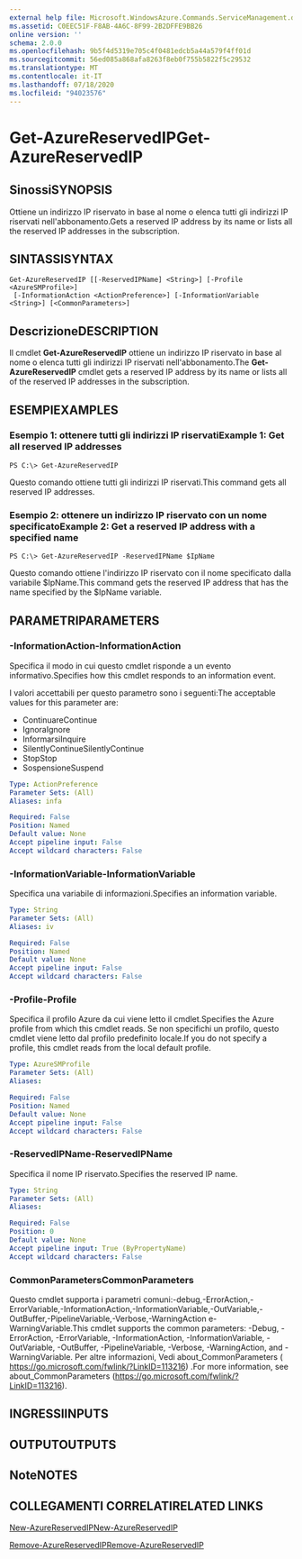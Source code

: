 ```yaml
---
external help file: Microsoft.WindowsAzure.Commands.ServiceManagement.dll-Help.xml
ms.assetid: C0EEC51F-F8AB-4A6C-8F99-2B2DFFE9BB26
online version: ''
schema: 2.0.0
ms.openlocfilehash: 9b5f4d5319e705c4f0481edcb5a44a579f4ff01d
ms.sourcegitcommit: 56ed085a868afa8263f8eb0f755b5822f5c29532
ms.translationtype: MT
ms.contentlocale: it-IT
ms.lasthandoff: 07/18/2020
ms.locfileid: "94023576"
---
```

# <span data-ttu-id="d592f-101">Get-AzureReservedIP</span><span class="sxs-lookup"><span data-stu-id="d592f-101">Get-AzureReservedIP</span></span>

## <span data-ttu-id="d592f-102">Sinossi</span><span class="sxs-lookup"><span data-stu-id="d592f-102">SYNOPSIS</span></span>
<span data-ttu-id="d592f-103">Ottiene un indirizzo IP riservato in base al nome o elenca tutti gli indirizzi IP riservati nell'abbonamento.</span><span class="sxs-lookup"><span data-stu-id="d592f-103">Gets a reserved IP address by its name or lists all the reserved IP addresses in the subscription.</span></span>

## <span data-ttu-id="d592f-104">SINTASSI</span><span class="sxs-lookup"><span data-stu-id="d592f-104">SYNTAX</span></span>

```
Get-AzureReservedIP [[-ReservedIPName] <String>] [-Profile <AzureSMProfile>]
 [-InformationAction <ActionPreference>] [-InformationVariable <String>] [<CommonParameters>]
```

## <span data-ttu-id="d592f-105">Descrizione</span><span class="sxs-lookup"><span data-stu-id="d592f-105">DESCRIPTION</span></span>
<span data-ttu-id="d592f-106">Il cmdlet **Get-AzureReservedIP** ottiene un indirizzo IP riservato in base al nome o elenca tutti gli indirizzi IP riservati nell'abbonamento.</span><span class="sxs-lookup"><span data-stu-id="d592f-106">The **Get-AzureReservedIP** cmdlet gets a reserved IP address by its name or lists all of the reserved IP addresses in the subscription.</span></span>

## <span data-ttu-id="d592f-107">ESEMPI</span><span class="sxs-lookup"><span data-stu-id="d592f-107">EXAMPLES</span></span>

### <span data-ttu-id="d592f-108">Esempio 1: ottenere tutti gli indirizzi IP riservati</span><span class="sxs-lookup"><span data-stu-id="d592f-108">Example 1: Get all reserved IP addresses</span></span>
```
PS C:\> Get-AzureReservedIP
```

<span data-ttu-id="d592f-109">Questo comando ottiene tutti gli indirizzi IP riservati.</span><span class="sxs-lookup"><span data-stu-id="d592f-109">This command gets all reserved IP addresses.</span></span>

### <span data-ttu-id="d592f-110">Esempio 2: ottenere un indirizzo IP riservato con un nome specificato</span><span class="sxs-lookup"><span data-stu-id="d592f-110">Example 2: Get a reserved IP address with a specified name</span></span>
```
PS C:\> Get-AzureReservedIP -ReservedIPName $IpName
```

<span data-ttu-id="d592f-111">Questo comando ottiene l'indirizzo IP riservato con il nome specificato dalla variabile $IpName.</span><span class="sxs-lookup"><span data-stu-id="d592f-111">This command gets the reserved IP address that has the name specified by the $IpName variable.</span></span>

## <span data-ttu-id="d592f-112">PARAMETRI</span><span class="sxs-lookup"><span data-stu-id="d592f-112">PARAMETERS</span></span>

### <span data-ttu-id="d592f-113">-InformationAction</span><span class="sxs-lookup"><span data-stu-id="d592f-113">-InformationAction</span></span>
<span data-ttu-id="d592f-114">Specifica il modo in cui questo cmdlet risponde a un evento informativo.</span><span class="sxs-lookup"><span data-stu-id="d592f-114">Specifies how this cmdlet responds to an information event.</span></span>

<span data-ttu-id="d592f-115">I valori accettabili per questo parametro sono i seguenti:</span><span class="sxs-lookup"><span data-stu-id="d592f-115">The acceptable values for this parameter are:</span></span>

- <span data-ttu-id="d592f-116">Continuare</span><span class="sxs-lookup"><span data-stu-id="d592f-116">Continue</span></span>
- <span data-ttu-id="d592f-117">Ignora</span><span class="sxs-lookup"><span data-stu-id="d592f-117">Ignore</span></span>
- <span data-ttu-id="d592f-118">Informarsi</span><span class="sxs-lookup"><span data-stu-id="d592f-118">Inquire</span></span>
- <span data-ttu-id="d592f-119">SilentlyContinue</span><span class="sxs-lookup"><span data-stu-id="d592f-119">SilentlyContinue</span></span>
- <span data-ttu-id="d592f-120">Stop</span><span class="sxs-lookup"><span data-stu-id="d592f-120">Stop</span></span>
- <span data-ttu-id="d592f-121">Sospensione</span><span class="sxs-lookup"><span data-stu-id="d592f-121">Suspend</span></span>

```yaml
Type: ActionPreference
Parameter Sets: (All)
Aliases: infa

Required: False
Position: Named
Default value: None
Accept pipeline input: False
Accept wildcard characters: False
```

### <span data-ttu-id="d592f-122">-InformationVariable</span><span class="sxs-lookup"><span data-stu-id="d592f-122">-InformationVariable</span></span>
<span data-ttu-id="d592f-123">Specifica una variabile di informazioni.</span><span class="sxs-lookup"><span data-stu-id="d592f-123">Specifies an information variable.</span></span>

```yaml
Type: String
Parameter Sets: (All)
Aliases: iv

Required: False
Position: Named
Default value: None
Accept pipeline input: False
Accept wildcard characters: False
```

### <span data-ttu-id="d592f-124">-Profile</span><span class="sxs-lookup"><span data-stu-id="d592f-124">-Profile</span></span>
<span data-ttu-id="d592f-125">Specifica il profilo Azure da cui viene letto il cmdlet.</span><span class="sxs-lookup"><span data-stu-id="d592f-125">Specifies the Azure profile from which this cmdlet reads.</span></span>
<span data-ttu-id="d592f-126">Se non specifichi un profilo, questo cmdlet viene letto dal profilo predefinito locale.</span><span class="sxs-lookup"><span data-stu-id="d592f-126">If you do not specify a profile, this cmdlet reads from the local default profile.</span></span>

```yaml
Type: AzureSMProfile
Parameter Sets: (All)
Aliases: 

Required: False
Position: Named
Default value: None
Accept pipeline input: False
Accept wildcard characters: False
```

### <span data-ttu-id="d592f-127">-ReservedIPName</span><span class="sxs-lookup"><span data-stu-id="d592f-127">-ReservedIPName</span></span>
<span data-ttu-id="d592f-128">Specifica il nome IP riservato.</span><span class="sxs-lookup"><span data-stu-id="d592f-128">Specifies the reserved IP name.</span></span>

```yaml
Type: String
Parameter Sets: (All)
Aliases: 

Required: False
Position: 0
Default value: None
Accept pipeline input: True (ByPropertyName)
Accept wildcard characters: False
```

### <span data-ttu-id="d592f-129">CommonParameters</span><span class="sxs-lookup"><span data-stu-id="d592f-129">CommonParameters</span></span>
<span data-ttu-id="d592f-130">Questo cmdlet supporta i parametri comuni:-debug,-ErrorAction,-ErrorVariable,-InformationAction,-InformationVariable,-OutVariable,-OutBuffer,-PipelineVariable,-Verbose,-WarningAction e-WarningVariable.</span><span class="sxs-lookup"><span data-stu-id="d592f-130">This cmdlet supports the common parameters: -Debug, -ErrorAction, -ErrorVariable, -InformationAction, -InformationVariable, -OutVariable, -OutBuffer, -PipelineVariable, -Verbose, -WarningAction, and -WarningVariable.</span></span> <span data-ttu-id="d592f-131">Per altre informazioni, Vedi about_CommonParameters ( https://go.microsoft.com/fwlink/?LinkID=113216) .</span><span class="sxs-lookup"><span data-stu-id="d592f-131">For more information, see about_CommonParameters (https://go.microsoft.com/fwlink/?LinkID=113216).</span></span>

## <span data-ttu-id="d592f-132">INGRESSI</span><span class="sxs-lookup"><span data-stu-id="d592f-132">INPUTS</span></span>

## <span data-ttu-id="d592f-133">OUTPUT</span><span class="sxs-lookup"><span data-stu-id="d592f-133">OUTPUTS</span></span>

## <span data-ttu-id="d592f-134">Note</span><span class="sxs-lookup"><span data-stu-id="d592f-134">NOTES</span></span>

## <span data-ttu-id="d592f-135">COLLEGAMENTI CORRELATI</span><span class="sxs-lookup"><span data-stu-id="d592f-135">RELATED LINKS</span></span>

[<span data-ttu-id="d592f-136">New-AzureReservedIP</span><span class="sxs-lookup"><span data-stu-id="d592f-136">New-AzureReservedIP</span></span>](./New-AzureReservedIP.md)

[<span data-ttu-id="d592f-137">Remove-AzureReservedIP</span><span class="sxs-lookup"><span data-stu-id="d592f-137">Remove-AzureReservedIP</span></span>](./Remove-AzureReservedIP.md)


